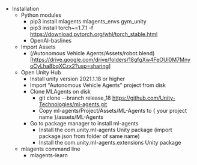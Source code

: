 * Installation
    * Python modules
        - pip3 install mlagents mlagents_envs gym_unity
        - pip3 install torch~=1.7.1 -f https://download.pytorch.org/whl/torch_stable.html
        - OpenAI-baslines
    * Import Assets
        * (/Autonomous Vehicle Agents/Assets/robot.blend)[https://drive.google.com/drive/folders/18gfgXw4FeOUl0M7MnyoCyLha8bqXCzx2?usp=sharing]
    * Open Unity Hub
        - Install unity version 2021.1.18 or higher
        - Import "Autonomous Vehicle Agents" project from disk
        - Clone MLAgents on disk
            - git clone --branch release_18 https://github.com/Unity-Technologies/ml-agents.git
            - Copy ml-agents/Project/Assets/ML-Agents to { your project name }/assets/ML-Agents
        - Go to package manager to install ml-agents
            - Install the com.unity.ml-agents Unity package (import package.json from folder of same name)
            - Install the com.unity.ml-agents.extensions Unity package
    * mlagents command line
        * mlagents-learn
    